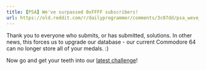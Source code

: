 ```yaml
---
title: [PSA] We've surpassed 0xFFFF subscribers!
url: https://old.reddit.com/r/dailyprogrammer/comments/3c07dd/psa_weve_surpassed_0xffff_subscribers/
---
```


Thank you to everyone who submits, or has submitted, solutions. In other news, this forces us to upgrade our database - our current Commodore 64 can no longer store all of your medals. :)

Now go and get your teeth into our [latest challenge](/r/dailyprogrammer/comments/3bzipa/20150703_challenge_221_hard_poetry_in_a_haystack/)!